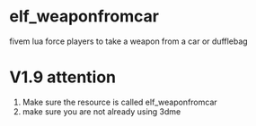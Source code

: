 # elf_weaponfromcar
fivem lua force players to take a weapon from a car or dufflebag

# V1.9 attention
1. Make sure the resource is called elf_weaponfromcar
2. make sure you are not already using 3dme
